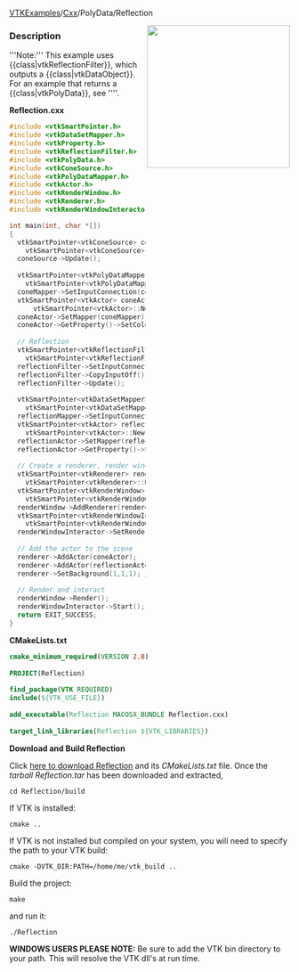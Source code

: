 [VTKExamples](/index/)/[Cxx](/Cxx)/PolyData/Reflection

<img align="right" src="https://github.com/lorensen/VTKExamples/blob/gh-pages/Testing/Baseline/PolyData/TestReflection.png?raw=true" width="256" />

### Description
'''Note:''' This example uses {{class|vtkReflectionFilter}}, which outputs a {{class|vtkDataObject}}. For an example that returns a {{class|vtkPolyData}}, see ''[]([../../Filtering/TransformPolyData|TransformPolyData])''.

**Reflection.cxx**
```c++
#include <vtkSmartPointer.h>
#include <vtkDataSetMapper.h>
#include <vtkProperty.h>
#include <vtkReflectionFilter.h>
#include <vtkPolyData.h>
#include <vtkConeSource.h>
#include <vtkPolyDataMapper.h>
#include <vtkActor.h>
#include <vtkRenderWindow.h>
#include <vtkRenderer.h>
#include <vtkRenderWindowInteractor.h>

int main(int, char *[])
{
  vtkSmartPointer<vtkConeSource> coneSource = 
    vtkSmartPointer<vtkConeSource>::New();
  coneSource->Update();
  
  vtkSmartPointer<vtkPolyDataMapper> coneMapper = 
    vtkSmartPointer<vtkPolyDataMapper>::New();
  coneMapper->SetInputConnection(coneSource->GetOutputPort());
  vtkSmartPointer<vtkActor> coneActor = 
      vtkSmartPointer<vtkActor>::New();
  coneActor->SetMapper(coneMapper);
  coneActor->GetProperty()->SetColor(0.0, 1.0, 0.0); //(R,G,B)
  
  // Reflection
  vtkSmartPointer<vtkReflectionFilter> reflectionFilter = 
    vtkSmartPointer<vtkReflectionFilter>::New();
  reflectionFilter->SetInputConnection(coneSource->GetOutputPort());
  reflectionFilter->CopyInputOff();
  reflectionFilter->Update();
  
  vtkSmartPointer<vtkDataSetMapper> reflectionMapper = 
    vtkSmartPointer<vtkDataSetMapper>::New();
  reflectionMapper->SetInputConnection(reflectionFilter->GetOutputPort());
  vtkSmartPointer<vtkActor> reflectionActor = 
    vtkSmartPointer<vtkActor>::New();
  reflectionActor->SetMapper(reflectionMapper);
  reflectionActor->GetProperty()->SetColor(1.0, 0.0, 0.0); //(R,G,B)
  
  // Create a renderer, render window, and interactor
  vtkSmartPointer<vtkRenderer> renderer = 
    vtkSmartPointer<vtkRenderer>::New();
  vtkSmartPointer<vtkRenderWindow> renderWindow = 
    vtkSmartPointer<vtkRenderWindow>::New();
  renderWindow->AddRenderer(renderer);
  vtkSmartPointer<vtkRenderWindowInteractor> renderWindowInteractor = 
    vtkSmartPointer<vtkRenderWindowInteractor>::New();
  renderWindowInteractor->SetRenderWindow(renderWindow);
 
  // Add the actor to the scene
  renderer->AddActor(coneActor);
  renderer->AddActor(reflectionActor);
  renderer->SetBackground(1,1,1); // Background color white
 
  // Render and interact
  renderWindow->Render();
  renderWindowInteractor->Start();
  return EXIT_SUCCESS;
}
```
**CMakeLists.txt**
```cmake
cmake_minimum_required(VERSION 2.8)
 
PROJECT(Reflection)
 
find_package(VTK REQUIRED)
include(${VTK_USE_FILE})
 
add_executable(Reflection MACOSX_BUNDLE Reflection.cxx)
 
target_link_libraries(Reflection ${VTK_LIBRARIES})
```

**Download and Build Reflection**

Click [here to download Reflection](https://github.com/lorensen/VTKWikiExamplesTarballs/raw/master/Reflection.tar) and its *CMakeLists.txt* file.
Once the *tarball Reflection.tar* has been downloaded and extracted,
```
cd Reflection/build 
```
If VTK is installed:
```
cmake ..
```
If VTK is not installed but compiled on your system, you will need to specify the path to your VTK build:
```
cmake -DVTK_DIR:PATH=/home/me/vtk_build ..
```
Build the project:
```
make
```
and run it:
```
./Reflection
```
**WINDOWS USERS PLEASE NOTE:** Be sure to add the VTK bin directory to your path. This will resolve the VTK dll's at run time.

